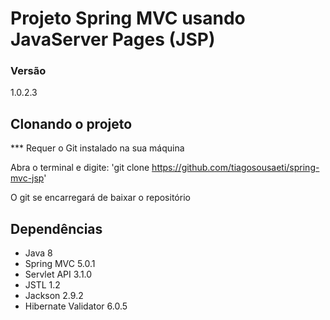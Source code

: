 # Projeto Spring MVC usando JavaServer Pages (JSP)

### Versão
1.0.2.3

## Clonando o projeto
*** Requer o Git instalado na sua máquina

Abra o terminal e digite: 'git clone https://github.com/tiagosousaeti/spring-mvc-jsp'

O git se encarregará de baixar o repositório

## Dependências
- Java 8
- Spring MVC 5.0.1
- Servlet API 3.1.0
- JSTL 1.2
- Jackson 2.9.2
- Hibernate Validator 6.0.5
